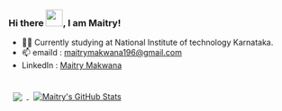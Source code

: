 ### Hi there <img src="https://raw.githubusercontent.com/MartinHeinz/MartinHeinz/master/wave.gif" width="30px">, I am Maitry!

<!--
**maitry291/maitry291** is a ✨ _special_ ✨ repository because its `README.md` (this file) appears on your GitHub profile.

Here are some ideas to get you started:
-->

- 👩‍🎓 Currently studying at National Institute of technology Karnataka.
- 📫 emaiId : maitrymakwana196@gmail.com
- LinkedIn : [Maitry Makwana](https://www.linkedin.com/in/maitry-makwana-62437821a/)

<br>

<a href="https://github.com/maitry291">
  <img align="center" style="margin:0.5rem" src="https://github-readme-stats.vercel.app/api/top-langs/?username=maitry291&hide=html,css&title_color=ffffff&text_color=c9cacc&icon_color=4AB197&bg_color=1A2B34" />
</a>

<a href="https://github.com/maitry291">
  <img align="center" style="margin:0.5rem" src="https://github-readme-stats.vercel.app/api?username=maitry291&show_icons=true&line_height=27&count_private=true&title_color=ffffff&text_color=c9cacc&icon_color=4AB097&bg_color=1A2B34" alt="Maitry's GitHub Stats" />
</a>

<br>
<br>



